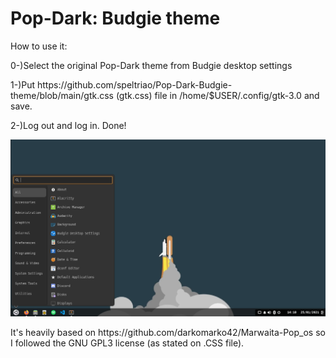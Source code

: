 # Pop-Dark: Budgie theme

<p>How to use it: 
<p>0-)Select the original Pop-Dark theme from Budgie desktop settings</p>
<p>1-)Put https://github.com/speltriao/Pop-Dark-Budgie-theme/blob/main/gtk.css (gtk.css) file in /home/$USER/.config/gtk-3.0 and save.</p>
<p>2-)Log out and log in. Done! </p> 

![ScreenShot](print.png)

<p>It's heavily based on https://github.com/darkomarko42/Marwaita-Pop_os so I followed the GNU GPL3 license (as stated on .CSS file).</p>
